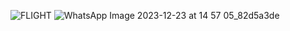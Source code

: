 ![FLIGHT](https://github.com/efwergethryh/Fixenter/assets/94201610/d971295d-81d9-4dd5-b0b1-c73c2ac268bc)
![WhatsApp Image 2023-12-23 at 14 57 05_82d5a3de](https://github.com/efwergethryh/Fixenter/assets/94201610/8e6c9edf-8fdb-4b3f-aa81-c3dd2d721de3)
